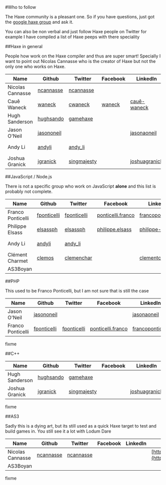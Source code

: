 #Who to follow

The Haxe community is a pleasant one.
So if you have questions, just got the [google haxe group](https://groups.google.com/forum/#!topic/haxelang/) and ask it.

You can also be non verbal and just follow Haxe people on Twitter for example
I have compiled a list of Haxe peeps with there speciality 


##Haxe in general

People how work on the Haxe compiler and thus are super smart!
Specially I want to point out Nicolas Cannasse who is the creator of Haxe but not the only one who works on Haxe.

| Name | Github | Twitter | Facebook | LinkedIn | Blog | 
|-------|------|-----------|---- | -------------|-------|
| Nicolas Cannasse | [ncannasse](https://github.com/ncannasse) | [ncannasse](https://twitter.com/ncannasse) | | | [http://ncannasse.fr/](http://ncannasse.fr/) |
| Cauê Waneck  | [waneck](https://github.com/waneck) | [cwaneck](https://twitter.com/cwaneck) | [waneck](https://www.facebook.com/waneck)  | [cauê-waneck](https://www.linkedin.com/pub/cau%C3%AA-waneck/16/303/b5) |  | 
| Hugh Sanderson | [hughsando](https://github.com/hughsando) | [gamehaxe](https://twitter.com/gamehaxe) |  |  | [http://gamehaxe.com/](http://gamehaxe.com/) | 
| Jason O'Neil | [jasononeil](https://github.com/jasononeil/) |  |  | [jasonaoneil](https://www.linkedin.com/in/jasonaoneil) | [http://jasono.co/](http://jasono.co/) | 
| Andy Li | [andyli](https://github.com/andyli) | [andy_li](https://twitter.com/andy_li) |  |  | [http://blog.onthewings.net/](http://blog.onthewings.net/) |
| Joshua Granick | [jgranick](https://github.com/jgranick) | [singmajesty](https://twitter.com/singmajesty) |  | [joshuagranick](https://www.linkedin.com/in/joshuagranick) | [http://www.joshuagranick.com/](http://www.joshuagranick.com/) | 



##JavaScript / Node.js

There is not a specific group who work on JavaScript **alone** and this list is probably not complete.

| Name | Github | Twitter | Facebook | LinkedIn | Blog | 
|-------|------|-----------|---- | -------------|-------|
| Franco Ponticelli | [fponticelli](https://github.com/fponticelli) | [fponticelli](https://twitter.com/fponticelli) | [ponticelli.franco](https://www.facebook.com/ponticelli.franco) | [francoponticelli](https://www.linkedin.com/in/francoponticelli) | [http://www.weblob.net/](http://www.weblob.net/)|
| Philippe Elsass | [elsassph](https://github.com/elsassph) | [elsassph](https://twitter.com/elsassph) | [philippe.elsass](https://www.facebook.com/philippe.elsass) | [philippe-elsass](https://www.linkedin.com/pub/philippe-elsass/4/aa7/4ab) | [http://philippe.elsass.me/](http://philippe.elsass.me/)|
| Andy Li | [andyli](https://github.com/andyli) | [andy_li](https://twitter.com/andy_li) |  |  | [http://blog.onthewings.net/](http://blog.onthewings.net/) |
| Clément Charmet | [clemos](https://github.com/clemos) | [clemenchar](https://twitter.com/clemenchar) |  | [clementcharmet](https://fr.linkedin.com/in/clementcharmet) |  |
| AS3Boyan |  |  |  |  |  |  |




##PHP

This used to be Franco Ponticelli, but I am not sure that is still the case

| Name | Github | Twitter | Facebook | LinkedIn | Blog | 
|-------|------|-----------|---- | -------------|-------|
| Jason O'Neil | [jasononeil](https://github.com/jasononeil/) |  |  | [jasonaoneil](https://www.linkedin.com/in/jasonaoneil) | [http://jasono.co/](http://jasono.co/) |
| Franco Ponticelli | [fponticelli](https://github.com/fponticelli) | [fponticelli](https://twitter.com/fponticelli) | [ponticelli.franco](https://www.facebook.com/ponticelli.franco) | [francoponticelli](https://www.linkedin.com/in/francoponticelli) | [http://www.weblob.net/](http://www.weblob.net/)|

fixme

##C++

| Name | Github | Twitter | Facebook | LinkedIn | Blog | 
|-------|------|-----------|---- | -------------|-------|
| Hugh Sanderson | [hughsando](https://github.com/hughsando) | [gamehaxe](https://twitter.com/gamehaxe) |  |  | [http://gamehaxe.com/](http://gamehaxe.com/) | 
| Joshua Granick | [jgranick](https://github.com/jgranick) | [singmajesty](https://twitter.com/singmajesty) |  | [joshuagranick](https://www.linkedin.com/in/joshuagranick) | [http://www.joshuagranick.com/](http://www.joshuagranick.com/) | 


fixme

##AS3

Sadly this is a dying art, but its still used as a quick Haxe target to test and build games in.
You still see it a lot with Lodum Dare

| Name | Github | Twitter | Facebook | LinkedIn | Blog | 
|-------|------|-----------|---- | -------------|-------|
| Nicolas Cannasse | [ncannasse](https://github.com/ncannasse) | [ncannasse](https://twitter.com/ncannasse) | | | [http://ncannasse.fr/](http://ncannasse.fr/) |
| AS3Boyan |  |  |  |  |  | 

fixme